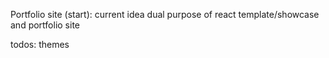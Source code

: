 Portfolio site (start): current idea dual purpose of react template/showcase and portfolio site

todos:
themes
